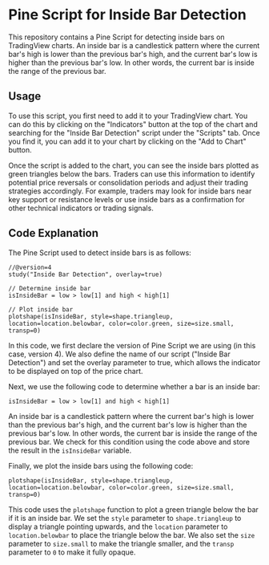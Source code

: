 # Pine Script for Inside Bar Detection
This repository contains a Pine Script for detecting inside bars on TradingView charts. An inside bar is a candlestick pattern where the current bar's high is lower than the previous bar's high, and the current bar's low is higher than the previous bar's low. In other words, the current bar is inside the range of the previous bar.
## Usage
To use this script, you first need to add it to your TradingView chart. You can do this by clicking on the "Indicators" button at the top of the chart and searching for the "Inside Bar Detection" script under the "Scripts" tab. Once you find it, you can add it to your chart by clicking on the "Add to Chart" button.

Once the script is added to the chart, you can see the inside bars plotted as green triangles below the bars. Traders can use this information to identify potential price reversals or consolidation periods and adjust their trading strategies accordingly. For example, traders may look for inside bars near key support or resistance levels or use inside bars as a confirmation for other technical indicators or trading signals.
## Code Explanation
The Pine Script used to detect inside bars is as follows:
```pine
//@version=4
study("Inside Bar Detection", overlay=true)

// Determine inside bar
isInsideBar = low > low[1] and high < high[1]

// Plot inside bar
plotshape(isInsideBar, style=shape.triangleup, location=location.belowbar, color=color.green, size=size.small, transp=0)
```
In this code, we first declare the version of Pine Script we are using (in this case, version 4). We also define the name of our script ("Inside Bar Detection") and set the overlay parameter to true, which allows the indicator to be displayed on top of the price chart.

Next, we use the following code to determine whether a bar is an inside bar:
```pine
isInsideBar = low > low[1] and high < high[1]
```
An inside bar is a candlestick pattern where the current bar's high is lower than the previous bar's high, and the current bar's low is higher than the previous bar's low. In other words, the current bar is inside the range of the previous bar. We check for this condition using the code above and store the result in the `isInsideBar` variable.

Finally, we plot the inside bars using the following code:
```pine
plotshape(isInsideBar, style=shape.triangleup, location=location.belowbar, color=color.green, size=size.small, transp=0)
```
This code uses the `plotshape` function to plot a green triangle below the bar if it is an inside bar. We set the `style` parameter to `shape.triangleup` to display a triangle pointing upwards, and the `location` parameter to `location.belowbar` to place the triangle below the bar. We also set the `size` parameter to `size.small` to make the triangle smaller, and the `transp` parameter to `0` to make it fully opaque.
